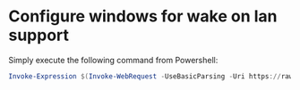 # Configure windows for wake on lan support

Simply execute the following command from Powershell:

```powershell
Invoke-Expression $(Invoke-WebRequest -UseBasicParsing -Uri https://raw.githubusercontent.com/LeszekBlazewski/lab-229-cluster/master/wol/windows/enable_wol.ps1).Content
```
